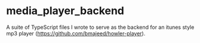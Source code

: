 # media_player_backend
A suite of TypeScript files I wrote to serve as the backend for an itunes style mp3 player (https://github.com/bmajeed/howler-player).
